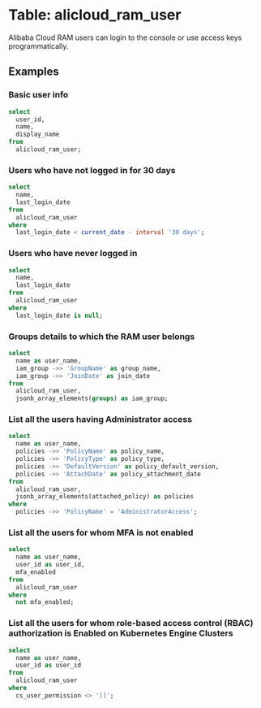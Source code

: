 # Table: alicloud_ram_user

Alibaba Cloud RAM users can login to the console or use access keys programmatically.

## Examples

### Basic user info

```sql
select
  user_id,
  name,
  display_name
from
  alicloud_ram_user;
```

### Users who have not logged in for 30 days

```sql
select
  name,
  last_login_date
from
  alicloud_ram_user
where
  last_login_date < current_date - interval '30 days';
```

### Users who have never logged in

```sql
select
  name,
  last_login_date
from
  alicloud_ram_user
where
  last_login_date is null;
```

### Groups details to which the RAM user belongs

```sql
select
  name as user_name,
  iam_group ->> 'GroupName' as group_name,
  iam_group ->> 'JoinDate' as join_date
from
  alicloud_ram_user,
  jsonb_array_elements(groups) as iam_group;
```

### List all the users having Administrator access

```sql
select
  name as user_name,
  policies ->> 'PolicyName' as policy_name,
  policies ->> 'PolicyType' as policy_type,
  policies ->> 'DefaultVersion' as policy_default_version,
  policies ->> 'AttachDate' as policy_attachment_date
from
  alicloud_ram_user,
  jsonb_array_elements(attached_policy) as policies
where
  policies ->> 'PolicyName' = 'AdministratorAccess';
```

### List all the users for whom MFA is not enabled

```sql
select
  name as user_name,
  user_id as user_id,
  mfa_enabled
from
  alicloud_ram_user
where
  not mfa_enabled;
```

### List all the users for whom role-based access control (RBAC) authorization is Enabled on Kubernetes Engine Clusters

```sql
select
  name as user_name,
  user_id as user_id
from
  alicloud_ram_user
where
  cs_user_permission <> '[]';
```
